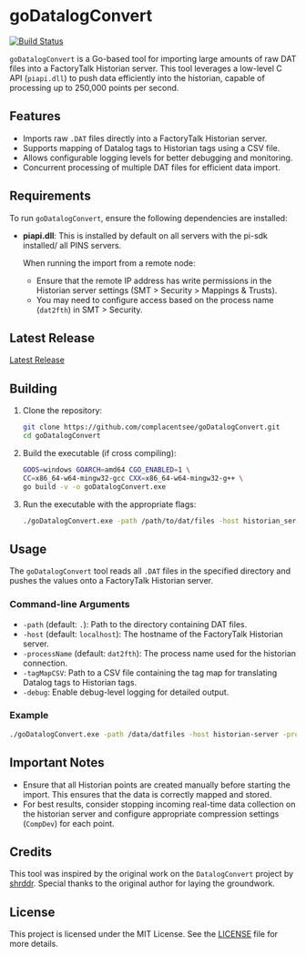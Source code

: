 # goDatalogConvert
[![Build Status](https://github.com/complacentsee/goDatalogConvert/actions/workflows/buildvalidate.yml/badge.svg)](https://github.com/complacentsee/goDatalogConvert/actions/workflows/buildvalidate.yml)

`goDatalogConvert` is a Go-based tool for importing large amounts of raw DAT files into a FactoryTalk Historian server. This tool leverages a low-level C API (`piapi.dll`) to push data efficiently into the historian, capable of processing up to 250,000 points per second.

## Features

- Imports raw `.DAT` files directly into a FactoryTalk Historian server.
- Supports mapping of Datalog tags to Historian tags using a CSV file.
- Allows configurable logging levels for better debugging and monitoring.
- Concurrent processing of multiple DAT files for efficient data import.

## Requirements

To run `goDatalogConvert`, ensure the following dependencies are installed:

- **piapi.dll**: This is installed by default on all servers with the pi-sdk installed/ all PINS servers. 
  
  When running the import from a remote node:
  - Ensure that the remote IP address has write permissions in the Historian server settings (SMT > Security > Mappings & Trusts).
  - You may need to configure access based on the process name (`dat2fth`) in SMT > Security.

## Latest Release
[Latest Release](https://github.com/complacentsee/goDatalogConvert/releases/latest)


## Building

1. Clone the repository:
    ```bash
    git clone https://github.com/complacentsee/goDatalogConvert.git
    cd goDatalogConvert
    ```

2. Build the executable (if cross compiling):
    ```bash
    GOOS=windows GOARCH=amd64 CGO_ENABLED=1 \
    CC=x86_64-w64-mingw32-gcc CXX=x86_64-w64-mingw32-g++ \
    go build -v -o goDatalogConvert.exe
    ```

3. Run the executable with the appropriate flags:
    ```bash
    ./goDatalogConvert.exe -path /path/to/dat/files -host historian_server -processName dat2fth -tagMapCSV /path/to/tagmap.csv
    ```

## Usage

The `goDatalogConvert` tool reads all `.DAT` files in the specified directory and pushes the values onto a FactoryTalk Historian server.

### Command-line Arguments

- `-path` (default: `.`): Path to the directory containing DAT files.
- `-host` (default: `localhost`): The hostname of the FactoryTalk Historian server.
- `-processName` (default: `dat2fth`): The process name used for the historian connection.
- `-tagMapCSV`: Path to a CSV file containing the tag map for translating Datalog tags to Historian tags.
- `-debug`: Enable debug-level logging for detailed output.

### Example

```bash
./goDatalogConvert.exe -path /data/datfiles -host historian-server -processName dat2fth -tagMapCSV tagmap.csv -debug
```

## Important Notes

- Ensure that all Historian points are created manually before starting the import. This ensures that the data is correctly mapped and stored.
- For best results, consider stopping incoming real-time data collection on the historian server and configure appropriate compression settings (`CompDev`) for each point.

## Credits

This tool was inspired by the original work on the `DatalogConvert` project by [shrddr](https://github.com/shrddr/DatalogConvert). Special thanks to the original author for laying the groundwork.

## License

This project is licensed under the MIT License. See the [LICENSE](LICENSE) file for more details.
